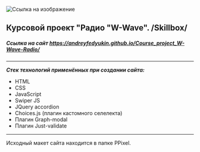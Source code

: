 ![Ссылка на изображение](https://user-images.githubusercontent.com/81571422/219678630-5d0bd006-5cf3-4f49-81c9-78e6abf20138.png)

## Курсовой проект "Радио "W-Wave". /Skillbox/

##### Ссылка на сайт https://andreyfedyukin.github.io/Course_project_W-Wave-Radio/

---

**_Стек технологий применённых при создании сайта:_**

- HTML
- CSS
- JavaScript
- Swiper JS
- JQuery accordion
- Choices.js (плагин кастомного селелекта)
- Плагин Graph-modal
- Плагин Just-validate

___

Исходный макет сайта находится в папке PPixel.
